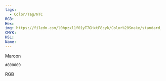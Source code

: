 ```yaml
---
tags:
  - Color/Tag/NTC
RGB:
Hex:
img: https://filedn.com/l0hpzxl1f01yT7GHxtF8cyk/Color%20Snake/standard_csv_to_svg/%23/800000.svg
CMYK:
HSL:
Name:
---
```

Maroon
```palette
#800000
```
RGB
